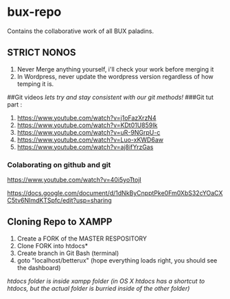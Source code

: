 # bux-repo
Contains the collaborative work of all BUX paladins.

## STRICT NONOS
1. Never Merge anything yourself, i'll check your work before merging it
2. In Wordpress, never update the wordpress version regardless of how temping it is.

##Git videos
*lets try and stay consistent with our git methods!*
###Git tut part :
1. https://www.youtube.com/watch?v=j1oFazXrzN4
2. https://www.youtube.com/watch?v=KDt01U859Ik
3. https://www.youtube.com/watch?v=uR-9NGrpU-c
4. https://www.youtube.com/watch?v=Luo-xKWD6aw
5. https://www.youtube.com/watch?v=aj8ifYrzGas

### Colaborating on github and git
https://www.youtube.com/watch?v=40i5yoTtojI

https://docs.google.com/document/d/1dNkByCnpptPke0Fm0XbS32cYOaCXC5tv6NImdKTSpfc/edit?usp=sharing

## Cloning Repo to XAMPP
1. Create a FORK of the MASTER RESPOSITORY
2. Clone FORK into htdocs*
3. Create branch in Git Bash (terminal)
4. goto "localhost/betterux" (hope everything loads right, you should see the dashboard)



*htdocs folder is inside xampp folder (in OS X htdocs has a shortcut to htdocs, but the actual folder is burried inside of the other folder)*

